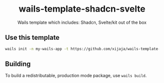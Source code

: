 <h1 align="center">wails-template-shadcn-svelte</h1>
<p align="center">Wails template which includes: Shadcn, Svelte/kit out of the box</p>

## Use this template

```bash
wails init -n my-wails-app -t https://github.com/xijaja/wails-template-shadcn-svelte
```

## Building

To build a redistributable, production mode package, use `wails build`.
